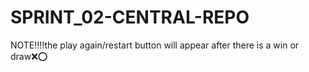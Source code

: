 # SPRINT_02-CENTRAL-REPO
NOTE‼️‼️the play again/restart button will appear after there is a win or draw❌⭕
